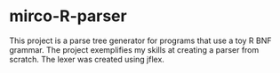 # mirco-R-parser
This project is a parse tree generator for programs that use a toy R BNF grammar. The project exemplifies my skills at creating a parser from scratch. The lexer was created using jflex.
